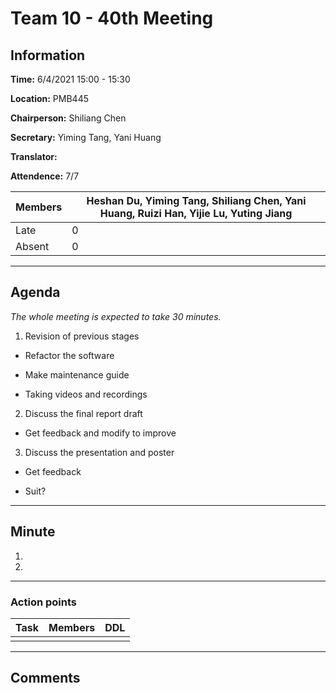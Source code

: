 # Team 10 - 40th Meeting

## Information

**Time:** 6/4/2021 15:00 - 15:30

**Location:** PMB445

**Chairperson:** Shiliang Chen

**Secretary:** Yiming Tang, Yani Huang

**Translator:** 

**Attendence:** 7/7

| **Members** | **Heshan Du, Yiming Tang, Shiliang Chen, Yani Huang, Ruizi Han, Yijie Lu, Yuting Jiang** |
| ----------- | ------------------------------------------------------------ |
| Late        | 0                                                            |
| Absent      | 0                                                            |

------

## Agenda

*The whole meeting is expected to take 30 minutes.*

1. Revision of previous stages

- Refactor the software

- Make maintenance guide

- Taking videos and recordings

 

2. Discuss the final report draft

- Get feedback and modify to improve

 

3. Discuss the presentation and poster

- Get feedback

- Suit?



------

## Minute

1. 
2. 



------

### Action points

| **Task** | **Members** | **DDL** |
| -------- | ----------- | ------- |
|          |             |         |

------

## Comments

